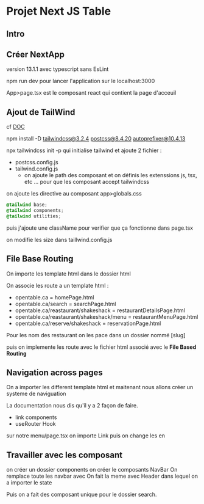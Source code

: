 # Projet Next JS Table

## Intro

## Créer NextApp

version 13.1.1 avec typescript sans EsLint

npm run dev pour lancer l'application sur le localhost:3000

App>page.tsx est le composant react qui contient la page d'acceuil

## Ajout de TailWind

cf [DOC](https://tailwindcss.com/docs/installation)

npm install -D tailwindcss@3.2.4 postcss@8.4.20 autoprefixer@10.4.13

npx tailwindcss init -p qui initialise tailwind et ajoute 2 fichier :

- postcss.config.js
- tailwind.config.js
  - on ajoute le path des composant et on définis les extenssions js, tsx, etc ... pour que les composant accept tailwindcss

on ajoute les directive au composant app>globals.css

```css
@tailwind base;
@tailwind components;
@tailwind utilities;
```

puis j'ajoute une className pour verifier que ça fonctionne dans page.tsx

on modifie les size dans taillwind.config.js

## File Base Routing

On importe les template html dans le dossier html

On associe les route a un template html :

- opentable.ca = homePage.html
- opentable.ca/search = searchPage.html
- opentable.ca/reastaurant/shakeshack = restaurantDetailsPage.html
- opentable.ca/reastaurant/shakeshack/menu = restaurantMenuPage.html
- opentable.ca/reserve/shakeshack = reservationPage.html

Pour les nom des restaurant on les pace dans un dossier nommé [slug]

puis on implemente les route avec le fichier html associé avec le **File Based Routing**

## Navigation across pages

On a importer les different template html et maitenant nous allons créer un systeme de naviguation

La documentation nous dis qu'il y a 2 façon de faire.

- link components
- useRouter Hook

sur notre menu/page.tsx on importe Link
puis on change les <a> en <Link>

## Travailler avec les composant

on créer un dossier components
on créer le composants NavBar
On remplace toute les navbar avec <NavBar />
On fait la meme avec Header dans lequel on a importer le state

Puis on a fait des composant unique pour le dossier search.
